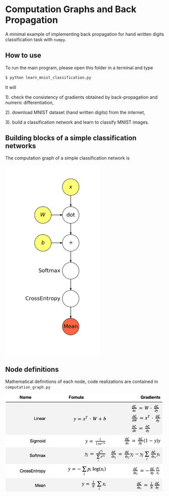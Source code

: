 # Computation Graphs and Back Propagation

A minimal example of implementing back propagation for hand written digits classification task with `numpy`.

## How to use

To run the main program, please open this folder in a terminal and type

```bash
$ python learn_mnist_classification.py
```

It will

1). check the consistency of gradients obtained by back-propagation and numeric differentiation,

2). download MNIST dataset (hand written digits) from the internet,

3). build a classification network and learn to classify MNIST images.

## Building blocks of a simple classification networks

The computation graph of a simple classification network is

<img src="../assets/cgraph_mnist_full.png" width="300px" alt="computation graph"/>

## Node definitions
Mathematical definitions of each node, code realizations are contained in `computation_graph.py`

<img src="../assets/formulas.png" width="500px" alt="formulas"/>
